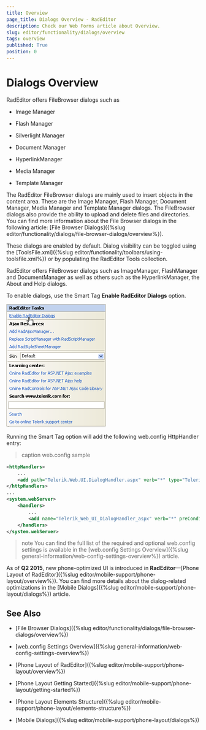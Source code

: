 ```yaml
---
title: Overview
page_title: Dialogs Overview - RadEditor
description: Check our Web Forms article about Overview.
slug: editor/functionality/dialogs/overview
tags: overview
published: True
position: 0
---
```


# Dialogs Overview

RadEditor offers FileBrowser dialogs such as

* Image Manager

* Flash Manager

* Silverlight Manager

* Document Manager

* HyperlinkManager

* Media Manager

* Template Manager

The RadEditor FileBrowser dialogs are mainly used to insert objects in the content area. These are the Image Manager, Flash Manager, Document Manager, Media Manager and Template Manager dialogs. The FileBrowser dialogs also provide the ability to upload and delete files and directories. You can find more information about the File Browser dialogs in the following article: [File Browser Dialogs]({%slug editor/functionality/dialogs/file-browser-dialogs/overview%}).

These dialogs are enabled by default. Dialog visibility can be toggled using the [ToolsFile.xml]({%slug editor/functionality/toolbars/using-toolsfile.xml%}) or by populating the RadEditor Tools collection.

RadEditor offers FileBrowser dialogs such as ImageManager, FlashManager and DocumentManager as well as others such as the HyperlinkManager, the About and Help dialogs.

To enable dialogs, use the Smart Tag **Enable RadEditor Dialogs** option.

![](images/editor-ataglance001.png)

Running the Smart Tag option will add the following web.config HttpHandler entry:

>caption web.config sample

````XML
<httpHandlers>  
	...  
	<add path="Telerik.Web.UI.DialogHandler.aspx" verb="*" type="Telerik.Web.UI.DialogHandler" validate="false" />
</httpHandlers>
...
<system.webServer>    
	<handlers>      
		...      
		<add name="Telerik_Web_UI_DialogHandler_aspx" verb="*" preCondition="integratedMode" path="Telerik.Web.UI.DialogHandler.aspx" type="Telerik.Web.UI.DialogHandler" />    
	</handlers>  
</system.webServer>
````

>note You can find the full list of the required and optional web.config settings is available in the [web.config Settings Overview]({%slug general-information/web-config-settings-overview%}) article.

As of **Q2 2015**, new phone-optimized UI is introduced in **RadEditor**—[Phone Layout of RadEditor]({%slug editor/mobile-support/phone-layout/overview%}). You can find more details about the dialog-related optimizations in the [Mobile Dialogs]({%slug editor/mobile-support/phone-layout/dialogs%}) article.    

## See Also

* [File Browser Dialogs]({%slug editor/functionality/dialogs/file-browser-dialogs/overview%})

* [web.config Settings Overview]({%slug general-information/web-config-settings-overview%})

* [Phone Layout of RadEditor]({%slug editor/mobile-support/phone-layout/overview%})

* [Phone Layout Getting Started]({%slug editor/mobile-support/phone-layout/getting-started%})

* [Phone Layout Elements Structure]({%slug editor/mobile-support/phone-layout/elements-structure%})

* [Mobile Dialogs]({%slug editor/mobile-support/phone-layout/dialogs%})
